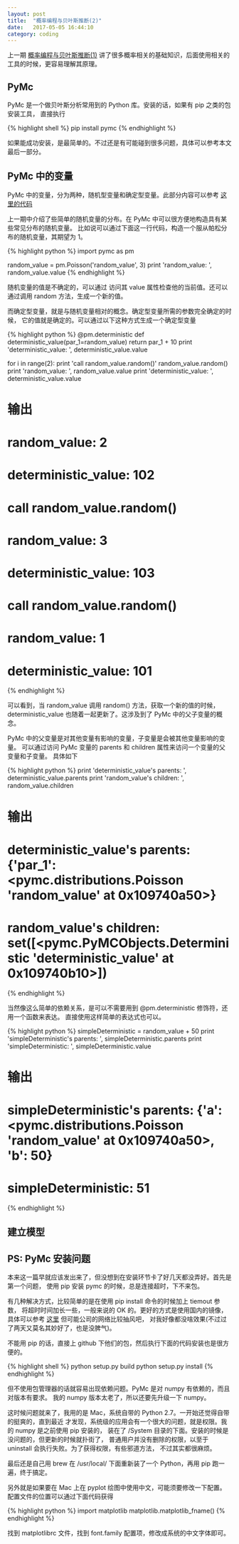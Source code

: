 ```yaml
---
layout: post
title:  "概率编程与贝叶斯推断(2)"
date:   2017-05-05 16:44:10
category: coding
---
```


上一期
[概率编程与贝叶斯推断(1)](http://crazydogs.github.io/coding/2017/04/30/%E6%A6%82%E7%8E%87%E7%BC%96%E7%A8%8B%E4%B8%8E%E8%B4%9D%E5%8F%B6%E6%96%AF%E6%8E%A8%E6%96%AD1.html)
讲了很多概率相关的基础知识，后面使用相关的工具的时候，更容易理解其原理。

## PyMc

PyMc 是一个做贝叶斯分析常用到的 Python 库。安装的话，如果有 pip 之类的包安装工具，
直接执行

{% highlight shell %}
pip install pymc
{% endhighlight %}

如果能成功安装，是最简单的。不过还是有可能碰到很多问题，具体可以参考本文最后一部分。

## PyMc 中的变量

PyMc 中的变量，分为两种，随机型变量和确定型变量。此部分内容可以参考
[这里的代码](https://github.com/Crazydogs/bayesian-methods-for-probabilistic-progranmming-and-bayesian-inference-example/blob/master/deterministic.py)

上一期中介绍了些简单的随机变量的分布。在 PyMc 中可以很方便地构造具有某些常见分布的随机变量。
比如说可以通过下面这一行代码，构造一个服从帕松分布的随机变量，其期望为 1。

{% highlight python %}
import pymc as pm

random\_value = pm.Poisson('random\_value', 3)
print 'random\_value: ', random\_value.value
{% endhighlight %}

随机变量的值是不确定的，可以通过 访问其 value 属性检查他的当前值。还可以通过调用
random 方法，生成一个新的值。

而确定型变量，就是与随机变量相对的概念。确定型变量所需的参数完全确定的时候，
它的值就是确定的。可以通过以下这种方式生成一个确定型变量

{% highlight python %}
@pm.deterministic
def deterministic\_value(par\_1=random\_value)
    return par_1 + 10
print 'deterministic\_value: ', deterministic\_value.value

for i in range(2):
    print 'call random\_value.random()'
    random\_value.random()
    print 'random\_value: ', random\_value.value
    print 'deterministic\_value: ', deterministic\_value.value

# 输出
# random\_value:  2
# deterministic\_value:  102
# call random\_value.random()
# random\_value:  3
# deterministic\_value:  103
# call random\_value.random()
# random\_value:  1
# deterministic\_value:  101
{% endhighlight %}

可以看到，当 random\_value 调用 random() 方法，获取一个新的值的时候，
deterministic\_value 也随着一起更新了。这涉及到了 PyMc 中的父子变量的概念。

PyMc 中的父变量是对其他变量有影响的变量，子变量是会被其他变量影响的变量。
可以通过访问 PyMc 变量的 parents 和 children 属性来访问一个变量的父变量和子变量。
具体如下

{% highlight python %}
print 'deterministic\_value\'s parents: ', deterministic\_value.parents
print 'random\_value\'s children: ', random\_value.children

# 输出
# deterministic\_value's parents:  {'par\_1': <pymc.distributions.Poisson 'random_value' at 0x109740a50>}
# random\_value's children:  set([<pymc.PyMCObjects.Deterministic 'deterministic_value' at 0x109740b10>])
{% endhighlight %}

当然像这么简单的依赖关系，是可以不需要用到 @pm.deterministic 修饰符，还用一个函数来表达。
直接使用这样简单的表达式也可以。

{% highlight python %}
simpleDeterministic = random\_value + 50
print 'simpleDeterministic\'s parents: ', simpleDeterministic.parents
print 'simpleDeterministic: ', simpleDeterministic.value

# 输出
# simpleDeterministic's parents:  {'a': <pymc.distributions.Poisson 'random_value' at 0x109740a50>, 'b': 50}
# simpleDeterministic:  51
{% endhighlight %}

## 建立模型


## PS: PyMc 安装问题

本来这一篇早就应该发出来了，但没想到在安装环节卡了好几天都没弄好。首先是第一个问题，
使用 pip 安装 pymc 的时候，总是连接超时，下不来包。

有几种解决方式，比较简单的是在使用 pip install 命令的时候加上 tiemout 参数，
将超时时间加长一些，一般来说的 OK 的。更好的方式是使用国内的镜像，具体可以参考
[这里](https://segmentfault.com/q/1010000000162410) 但可能公司的网络比较抽风吧，
对我好像都没啥效果(不过过了两天又莫名其妙好了，也是没脾气)。

不能用 pip 的话，直接上 github 下他们的包，然后执行下面的代码安装也是很方便的。

{% highlight shell %}
python setup.py build
python setup.py install
{% endhighlight %}

但不使用包管理器的话就容易出现依赖问题。PyMc 是对 numpy 有依赖的，而且对版本有要求。
我的 numpy 版本太老了，所以还要先升级一下 numpy。

这时候问题就来了，我用的是 Mac，系统自带的 Python 2.7。一开始还觉得自带的挺爽的，直到最近
才发现，系统级的应用会有一个很大的问题，就是权限。我的 numpy 是之前使用 pip 安装的，
装在了 /System 目录的下面。安装的时候是没问题的，但更新的时候就扑街了，
普通用户并没有删除的权限，以至于 uninstall 会执行失败。为了获得权限，有些邪道方法，
不过其实都很麻烦。

最后还是自己用 brew 在 /usr/local/ 下面重新装了一个 Python，再用 pip 跑一遍，终于搞定。

另外就是如果要在 Mac 上在 pyplot 绘图中使用中文，可能须要修改一下配置。
配置文件的位置可以通过下面代码获得

{% highlight python %}
import matplotlib
matplotlib.matplotlib\_fname()
{% endhighlight %}

找到 matplotlibrc 文件，找到 font.family 配置项，修改成系统的中文字体即可。
